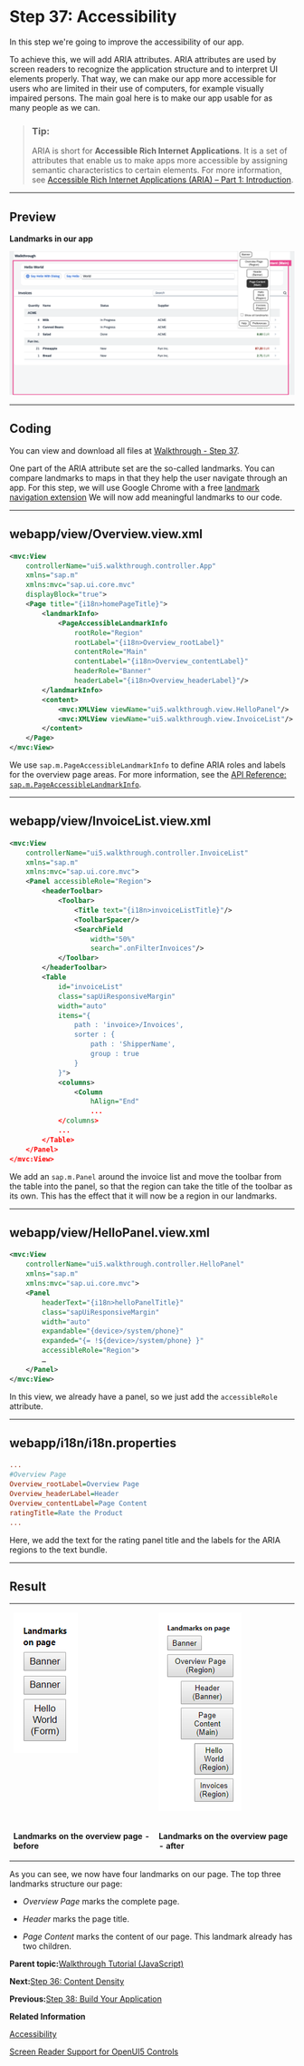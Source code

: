 <!-- loioff7cab1f271a4181a86e5aa5c2f8d421 -->

# Step 37: Accessibility

In this step we're going to improve the accessibility of our app.

To achieve this, we will add ARIA attributes. ARIA attributes are used by screen readers to recognize the application structure and to interpret UI elements properly. That way, we can make our app more accessible for users who are limited in their use of computers, for example visually impaired persons. The main goal here is to make our app usable for as many people as we can.

> ### Tip:  
> ARIA is short for **Accessible Rich Internet Applications**. It is a set of attributes that enable us to make apps more accessible by assigning semantic characteristics to certain elements. For more information, see [Accessible Rich Internet Applications \(ARIA\) – Part 1: Introduction](https://blogs.sap.com/2015/06/01/accessible-rich-internet-applications-aria-part-1-introduction/).

***

<a name="loioff7cab1f271a4181a86e5aa5c2f8d421__section_xpr_2ls_gfb"/>

## Preview

  
  
**Landmarks in our app**

![The graphic has an explanatory text.](images/loiob35deda1ebe1433fbf0ff066f6e3fc4b_LowRes.png "Landmarks in our app")

***

<a name="loioff7cab1f271a4181a86e5aa5c2f8d421__section_mxx_3ls_gfb"/>

## Coding

You can view and download all files at [Walkthrough - Step 37](https://ui5.sap.com/#/sample/sap.m.tutorial.walkthrough.37/preview).

One part of the ARIA attribute set are the so-called landmarks. You can compare landmarks to maps in that they help the user navigate through an app. For this step, we will use Google Chrome with a free [landmark navigation extension](https://chrome.google.com/webstore/detail/landmark-navigation-via-k/ddpokpbjopmeeiiolheejjpkonlkklgp) We will now add meaningful landmarks to our code.

***

<a name="loioff7cab1f271a4181a86e5aa5c2f8d421__section_ygj_1b1_hfb"/>

## webapp/view/Overview.view.xml

```xml
<mvc:View
	controllerName="ui5.walkthrough.controller.App"
	xmlns="sap.m"
	xmlns:mvc="sap.ui.core.mvc"
	displayBlock="true">
	<Page title="{i18n>homePageTitle}">
		<landmarkInfo>
			<PageAccessibleLandmarkInfo
				rootRole="Region"
				rootLabel="{i18n>Overview_rootLabel}"
				contentRole="Main"
				contentLabel="{i18n>Overview_contentLabel}"
				headerRole="Banner"
				headerLabel="{i18n>Overview_headerLabel}"/>
		</landmarkInfo>
		<content>
			<mvc:XMLView viewName="ui5.walkthrough.view.HelloPanel"/>
			<mvc:XMLView viewName="ui5.walkthrough.view.InvoiceList"/>
		</content>
	</Page>
</mvc:View>
```

We use `sap.m.PageAccessibleLandmarkInfo` to define ARIA roles and labels for the overview page areas. For more information, see the [API Reference: `sap.m.PageAccessibleLandmarkInfo`](https://ui5.sap.com/#/api/sap.m.PageAccessibleLandmarkInfo). 

***

<a name="loioff7cab1f271a4181a86e5aa5c2f8d421__section_uw5_zns_gfb"/>

## webapp/view/InvoiceList.view.xml

```xml
<mvc:View
	controllerName="ui5.walkthrough.controller.InvoiceList"
	xmlns="sap.m"
	xmlns:mvc="sap.ui.core.mvc">
	<Panel accessibleRole="Region">
		<headerToolbar>
			<Toolbar>
				<Title text="{i18n>invoiceListTitle}"/>
				<ToolbarSpacer/>
				<SearchField
					width="50%"
					search=".onFilterInvoices"/>
			</Toolbar>
		</headerToolbar>
		<Table
			id="invoiceList"
			class="sapUiResponsiveMargin"
			width="auto"
			items="{
				path : 'invoice>/Invoices',
				sorter : {
					path : 'ShipperName',
					group : true
				}
			}">
			<columns>
				<Column
					hAlign="End"
					...
			</columns>
			...
		</Table>
	</Panel>
</mvc:View>
```

We add an `sap.m.Panel` around the invoice list and move the toolbar from the table into the panel, so that the region can take the title of the toolbar as its own. This has the effect that it will now be a region in our landmarks.

***

<a name="loioff7cab1f271a4181a86e5aa5c2f8d421__section_qdh_k4s_gfb"/>

## webapp/view/HelloPanel.view.xml

```xml
<mvc:View
	controllerName="ui5.walkthrough.controller.HelloPanel"
	xmlns="sap.m"
	xmlns:mvc="sap.ui.core.mvc">
	<Panel
		headerText="{i18n>helloPanelTitle}"
		class="sapUiResponsiveMargin"
		width="auto"
		expandable="{device>/system/phone}"
		expanded="{= !${device>/system/phone} }"
		accessibleRole="Region">	
		…
	</Panel>
</mvc:View>

```

In this view, we already have a panel, so we just add the `accessibleRole` attribute.

***

<a name="loioff7cab1f271a4181a86e5aa5c2f8d421__section_azh_fps_gfb"/>

## webapp/i18n/i18n.properties

```ini
...
#Overview Page
Overview_rootLabel=Overview Page
Overview_headerLabel=Header
Overview_contentLabel=Page Content
ratingTitle=Rate the Product
...
```

Here, we add the text for the rating panel title and the labels for the ARIA regions to the text bundle.

***

<a name="loioff7cab1f271a4181a86e5aa5c2f8d421__section_yxf_3qs_gfb"/>

## Result


<table>
<tr>
<td valign="top">

![Landmarks before](images/loio54e9bca5a5844c14b45b5405496166b1_HiRes.png)

</td>
<td valign="top">

![Landmarks after](images/loiof38dee2624c2437d8977de70575b3eae_HiRes.png)

</td>
</tr>
<tr>
<td valign="top">

**Landmarks on the overview page - before**

</td>
<td valign="top">

**Landmarks on the overview page - after**

</td>
</tr>
</table>

As you can see, we now have four landmarks on our page. The top three landmarks structure our page:

-   *Overview Page* marks the complete page.

-   *Header* marks the page title.

-   *Page Content* marks the content of our page. This landmark already has two children.


**Parent topic:**[Walkthrough Tutorial \(JavaScript\)](walkthrough-tutorial-javascript-3da5f4b.md "In this tutorial we will introduce you to all major development paradigms of OpenUI5.")

**Next:**[Step 36: Content Density](step-36-content-density-d935dbf.md "In this step of our Walkthrough tutorial, we adjust the content density based on the user's device. OpenUI5 contains different content densities allowing you to display larger controls for touch-enabled devices and a smaller, more compact design for devices that are operated by mouse. In our app, we will detect the device and adjust the density accordingly.")

**Previous:**[Step 38: Build Your Application](step-38-build-your-application-ae1be8c.md "In this step we're going to build our application and consume the speed of a built OpenUI5 application.")

**Related Information**  


[Accessibility](../05_Developing_Apps/accessibility-03b914b.md "In this guide we cover the most important accessibility aspects for application development, based on OpenUI5.")

[Screen Reader Support for OpenUI5 Controls](../04_Essentials/screen-reader-support-for-openui5-controls-656e825.md "OpenUI5 offers screen reader support in order to aid people with visual impairments. The implementation is based on the ARIA and HTML standards.")

